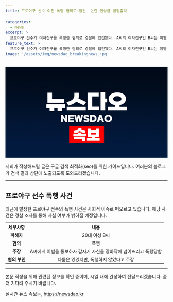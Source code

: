 ```yaml
---
title: 프로야구 선수 여친 폭행 혐의로 입건  논란 현상금 법정출석

categories:
  - News
excerpt: >
  프로야구 선수가 여자친구를 폭행한 혐의로 경찰에 입건됐다. A씨의 여자친구인 B씨는 이별 통보 후 폭행당했다고 주장하고, A씨는 폭행을 부인 중이다. 경찰은 사건 경위 등을 조사할 예정이다. A씨는 현장에서 귀가 조치됐다.
feature_text: >
  프로야구 선수가 여자친구를 폭행한 혐의로 경찰에 입건됐다. A씨의 여자친구인 B씨는 이별 통보 후 폭행당했다고 주장하고, A씨는 폭행을 부인 중이다. 경찰은 사건 경위 등을 조사할 예정이다. A씨는 현장에서 귀가 조치됐다.
image: '/assets/img/newsdao_breakingnews.jpg'
---
```


<p><img src="/assets/img/newsdao_breakingnews.jpg" alt="firstkoreanews 속보" /></p>

<p>저희가 작성해드릴 글은 구글 검색 최적화(seo)를 위한 가이드입니다. 여러분의 블로그가 검색 결과 상단에 노출되도록 도와드리겠습니다. </p>

<hr />

<h2 data-ke-size="size26">프로야구 선수 폭행 사건</h2>

<p data-ke-size="size16">최근에 발생한 프로야구 선수의 폭행 사건은 사회적 이슈로 떠오르고 있습니다. 해당 사건은 경찰 조사를 통해 사실 여부가 밝혀질 예정입니다.</p>

<table>
  <tr>
    <td style="text-align: center; height: 17px;"><b>세부사항</b></td>
    <td style="text-align: center; height: 17px;"><b>내용</b></td>
  </tr>
  <tr>
    <td style="text-align: center; height: 17px;"><b>피해자</b></td>
    <td style="text-align: center; height: 17px;">20대 여성 B씨</td>
  </tr>
  <tr>
    <td style="text-align: center; height: 17px;"><b>혐의</b></td>
    <td style="text-align: center; height: 17px;">폭행</td>
  </tr>
  <tr>
    <td style="text-align: center; height: 17px;"><b>주장</b></td>
    <td style="text-align: center; height: 17px;">A씨에게 이별을 통보하자 갑자기 자신을 땅바닥에 넘어뜨리고 폭행당함</td>
  </tr>
  <tr>
    <td style="text-align: center; height: 17px;"><b>혐의 부인</b></td>
    <td style="text-align: center; height: 17px;">다툼은 있었지만, 폭행하지 않았다고 주장</td>
  </tr>
</table>

<hr />

<p>본문 작성을 위해 관련된 정보를 확인 중이며, 시일 내에 완성하여 전달드리겠습니다. 좀 더 기다려 주시기 바랍니다.</p>
실시간 뉴스 속보는, <a href="https://newsdao.kr" rel="dofollow">https://newsdao.kr</a>


